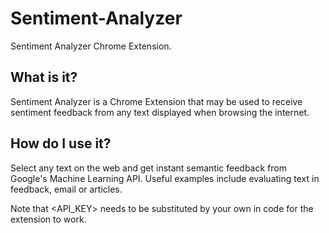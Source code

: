 # Sentiment-Analyzer
Sentiment Analyzer Chrome Extension.

## What is it?
Sentiment Analyzer is a Chrome Extension that may be used to receive sentiment feedback from any text displayed when browsing the internet.

## How do I use it?
Select any text on the web and get instant semantic feedback from Google's Machine Learning API. Useful examples include evaluating text in feedback, email or articles.

Note that <API_KEY> needs to be substituted by your own in code for the extension to work.
